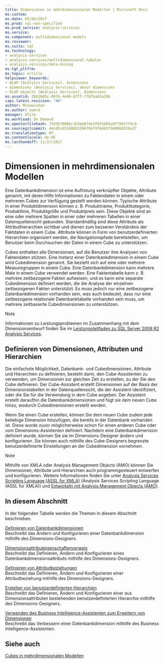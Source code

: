 ```yaml
---
title: Dimensionen in mehrdimensionalen Modellen | Microsoft Docs
ms.custom: 
ms.date: 03/04/2017
ms.prod: sql-non-specified
ms.prod_service: analysis-services
ms.service: 
ms.component: multidimensional-models
ms.reviewer: 
ms.suite: sql
ms.technology:
- analysis-services
- analysis-services/multidimensional-tabular
- analysis-services/data-mining
ms.tgt_pltfrm: 
ms.topic: article
helpviewer_keywords:
- OLAP [Analysis Services], dimensions
- dimensions [Analysis Services], about dimensions
- OLAP objects [Analysis Services], dimensions
ms.assetid: 2b62b05c-00fd-4e60-b77f-f707ba83a19b
caps.latest.revision: "46"
author: Minewiskan
ms.author: owend
manager: kfile
ms.workload: On Demand
ms.openlocfilehash: 73d367008bc1b3be6f4e3f6f5885adf79437f4c0
ms.sourcegitcommit: 44cd5c651488b5296fb679f6d43f50d068339a27
ms.translationtype: HT
ms.contentlocale: de-DE
ms.lasthandoff: 11/17/2017
---
```

# <a name="dimensions-in-multidimensional-models"></a>Dimensionen in mehrdimensionalen Modellen
  Eine Datenbankdimension ist eine Auflistung verknüpfter Objekte, Attribute genannt, mit deren Hilfe Informationen zu Faktendaten in einem oder mehreren Cubes zur Verfügung gestellt werden können. Typische Attribute in einer Produktdimension können z. B. Produktname, Produktkategorie, Produktlinie, Produktgröße und Produktpreis sein. Diese Objekte sind an eine oder mehrere Spalten in einer oder mehreren Tabellen in einer Datenquellensicht gebunden. Standardmäßig sind diese Attribute als Attributhierarchien sichtbar und dienen zum besseren Verständnis der Faktdaten in einem Cube. Attribute können in Form von benutzerdefinierten Hierarchien organisiert werden, die Navigationspfade bereitstellen, um Benutzer beim Durchsuchen der Daten in einem Cube zu unterstützen.  
  
 Cubes enthalten alle Dimensionen, auf die Benutzer ihre Analysen von Faktendaten stützen. Eine Instanz einer Datenbankdimension in einem Cube wird Cubedimension genannt. Sie bezieht sich auf eine oder mehrere Measuregruppen in einem Cube. Eine Datenbankdimension kann mehrere Male in einem Cube verwendet werden. Eine Faktentabelle kann z. B. mehrere zeitbezogene Fakten aufweisen, und es kann eine separate Cubedimension definiert werden, die die Analyse der einzelnen zeitbezogenen Fakten unterstützt. Es muss jedoch nur eine zeitbezogene Datenbankdimension vorhanden sein, was auch bedeutet, dass nur eine zeitbezogene relationale Datenbanktabelle vorhanden sein muss, um mehrere zeitbasierte Cubedimensionen zu unterstützen.  
  
> [!NOTE]  
>  Informationen zu Leistungsproblemen im Zusammenhang mit dem Dimensionsentwurf finden Sie im [Leistungsleitfaden zu SQL Server 2008 R2 Analysis Services](http://go.microsoft.com/fwlink/?LinkId=306717).  
  
## <a name="defining-dimensions-attributes-and-hierarchies"></a>Definieren von Dimensionen, Attributen und Hierarchien  
 Die einfachste Möglichkeit, Datenbank- und Cubedimensionen, Attribute und Hierarchien zu definieren, besteht darin, den Cube-Assistenten zu verwenden, um Dimensionen zur gleichen Zeit zu erstellen, zu der Sie den Cube definieren. Der Cube-Assistent erstellt Dimensionen auf der Basis der Dimensionstabellen in der Datenquellensicht, die der Assistent identifiziert, oder die Sie für die Verwendung in dem Cube angeben. Der Assistent erstellt daraufhin die Datenbankdimensionen und fügt sie dem neuen Cube hinzu, wodurch Cubedimensionen erstellt werden.  
  
 Wenn Sie einen Cube erstellen, können Sie dem neuen Cube zudem jede beliebige Dimension hinzufügen, die bereits in der Datenbank vorhanden ist. Diese wurde zuvor möglicherweise schon für einen anderen Cube oder vom Dimensions-Assistenten definiert. Nachdem eine Datenbankdimension definiert wurde, können Sie sie im Dimensions-Designer ändern und konfigurieren. Sie können auch mithilfe des Cube-Designers begrenzte benutzerdefinierte Einstellungen an der Cubedimension vornehmen.  
  
> [!NOTE]  
>  Mithilfe von XMLA oder Analysis Management Objects (AMO) können Sie Dimensionen, Attribute und Hierarchien auch programmgesteuert entwerfen und konfigurieren. Weitere Informationen finden Sie unter [Analysis Services Scripting Language &#40;ASSL for XMLA&#41;](../../analysis-services/scripting/analysis-services-scripting-language-assl-for-xmla.md) (Analysis Services Scripting Language (ASSL für XMLA)) und [Entwickeln mit Analysis Management Objects &#40;AMO&#41;](../../analysis-services/multidimensional-models/analysis-management-objects/developing-with-analysis-management-objects-amo.md).  
  
## <a name="in-this-section"></a>In diesem Abschnitt  
 In der folgenden Tabelle werden die Themen in diesem Abschnitt beschrieben.  
  
 [Definieren von Datenbankdimensionen](../../analysis-services/multidimensional-models/define-database-dimensions.md)  
 Beschreibt das Ändern und Konfigurieren einer Datenbankdimension mithilfe des Dimensions-Designers.  
  
 [Dimensionsattributeigenschaftenverweis](../../analysis-services/multidimensional-models/dimension-attribute-properties-reference.md)  
 Beschreibt das Definieren, Ändern und Konfigurieren eines Datenbankdimensionsattributs mithilfe des Dimensions-Designers.  
  
 [Definieren von Attributbeziehungen](../../analysis-services/multidimensional-models/attribute-relationships-define.md)  
 Beschreibt das Definieren, Ändern und Konfigurieren einer Attributbeziehung mithilfe des Dimensions-Designers.  
  
 [Erstellen von benutzerdefinierten Hierarchien](../../analysis-services/multidimensional-models/user-defined-hierarchies-create.md)  
 Beschreibt das Definieren, Ändern und Konfigurieren einer aus Dimensionsattributen bestehenden benutzerdefinierten Hierarchie mithilfe des Dimensions-Designers.  
  
 [Verwenden des Business Intelligence-Assistenten zum Erweitern von Dimensionen](http://msdn.microsoft.com/library/12d995d1-75ca-4890-bf4b-a2656910b8d0)  
 Beschreibt das Verbessern einer Datenbankdimension mithilfe des Business Intelligence-Assistenten.  
  
## <a name="see-also"></a>Siehe auch  
 [Cubes in mehrdimensionalen Modellen](../../analysis-services/multidimensional-models/cubes-in-multidimensional-models.md)  
  
  
